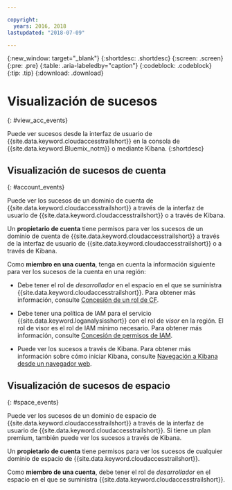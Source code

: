 ```yaml
---

copyright:
  years: 2016, 2018
lastupdated: "2018-07-09"

---
```


{:new_window: target="_blank"}
{:shortdesc: .shortdesc}
{:screen: .screen}
{:pre: .pre}
{:table: .aria-labeledby="caption"}
{:codeblock: .codeblock}
{:tip: .tip}
{:download: .download}



# Visualización de sucesos
{: #view_acc_events}

Puede ver sucesos desde la interfaz de usuario de {{site.data.keyword.cloudaccesstrailshort}} en la consola de {{site.data.keyword.Bluemix_notm}} o mediante Kibana.
{:shortdesc}
   

## Visualización de sucesos de cuenta
{: #account_events}

Puede ver los sucesos de un dominio de cuenta de {{site.data.keyword.cloudaccesstrailshort}} a través de la interfaz de usuario de {{site.data.keyword.cloudaccesstrailshort}} o a través de Kibana.

Un **propietario de cuenta** tiene permisos para ver los sucesos de un dominio de cuenta de {{site.data.keyword.cloudaccesstrailshort}} a través de la interfaz de usuario de {{site.data.keyword.cloudaccesstrailshort}} o a través de Kibana.

Como **miembro en una cuenta**, tenga en cuenta la información siguiente para ver los sucesos de la cuenta en una región:

* Debe tener el rol de *desarrollador* en el espacio en el que se suministra {{site.data.keyword.cloudaccesstrailshort}}. Para obtener más información, consulte [Concesión de un rol de CF](/docs/services/cloud-activity-tracker/how-to/grant_permissions.html#grant_cf_role).

* Debe tener una política de IAM para el servicio {{site.data.keyword.loganalysisshort}} con el rol de *visor* en la región. El rol de visor es el rol de IAM mínimo necesario. Para obtener más información, consulte [Concesión de permisos de IAM](/docs/services/cloud-activity-tracker/how-to/grant_permissions.html#grant_iam_policy).

* Puede ver los sucesos a través de Kibana. Para obtener más información sobre cómo iniciar Kibana, consulte [Navegación a Kibana desde un navegador web](/docs/services/cloud-activity-tracker/how-to/manage-events-ui/launch_kibana.html#launch_Kibana_from_browser).



## Visualización de sucesos de espacio
{: #space_events}

Puede ver los sucesos de un dominio de espacio de {{site.data.keyword.cloudaccesstrailshort}} a través de la interfaz de usuario de {{site.data.keyword.cloudaccesstrailshort}}. Si tiene un plan premium, también puede ver los sucesos a través de Kibana.

Un **propietario de cuenta** tiene permisos para ver los sucesos de cualquier dominio de espacio de {{site.data.keyword.cloudaccesstrailshort}}.

Como **miembro de una cuenta**, debe tener el rol de *desarrollador* en el espacio en el que se suministra {{site.data.keyword.cloudaccesstrailshort}}.


